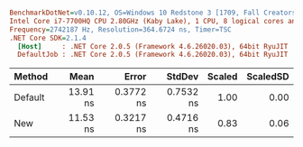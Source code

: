 ``` ini

BenchmarkDotNet=v0.10.12, OS=Windows 10 Redstone 3 [1709, Fall Creators Update] (10.0.16299.248)
Intel Core i7-7700HQ CPU 2.80GHz (Kaby Lake), 1 CPU, 8 logical cores and 4 physical cores
Frequency=2742187 Hz, Resolution=364.6724 ns, Timer=TSC
.NET Core SDK=2.1.4
  [Host]     : .NET Core 2.0.5 (Framework 4.6.26020.03), 64bit RyuJIT
  DefaultJob : .NET Core 2.0.5 (Framework 4.6.26020.03), 64bit RyuJIT


```
|  Method |     Mean |     Error |    StdDev | Scaled | ScaledSD |
|-------- |---------:|----------:|----------:|-------:|---------:|
| Default | 13.91 ns | 0.3772 ns | 0.7532 ns |   1.00 |     0.00 |
|     New | 11.53 ns | 0.3217 ns | 0.4716 ns |   0.83 |     0.06 |
